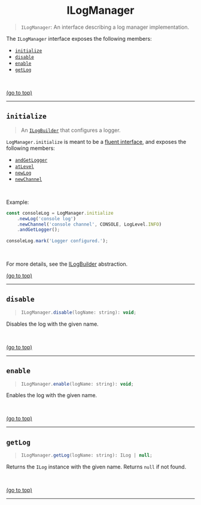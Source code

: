 # <h1 id="top" align="center">ILogManager</h1> #

> `ILogManager`: An interface describing a log manager implementation.

The `ILogManager` interface exposes the following members:

- [`initialize`](#initialize)
- [`disable`](#disable)
- [`enable`](#enable)
- [`getLog`](#getLog)

<br>

<a href="#top">(go to top)</a>

----

## `initialize` ##

> An [`ILogBuilder`](iLogBuilder) that configures a logger.

`LogManager.initialize` is meant to be a [fluent interface][fluent-interface], and exposes the following members:

- [`andGetLogger`](iLogBuilder#andgetlogger)
- [`atLevel`](iLogBuilder#atlevel)
- [`newLog`](iLogBuilder#newlog)
- [`newChannel`](iLogBuilder#newchannel)

<br>

Example:

```javascript
const consoleLog = LogManager.initialize
    .newLog('console log')
    .newChannel('console channel', CONSOLE, LogLevel.INFO)
    .andGetLogger();
    
consoleLog.mark('Logger configured.');
```

<br>

For more details, see the [ILogBuilder](ilogbuilder) abstraction.

<a href="#top">(go to top)</a>

----

## `disable` ##

> ```javascript
> ILogManager.disable(logName: string): void;
> ```

Disables the log with the given name.

<br>

<a href="#top">(go to top)</a>

----

## `enable` ##

> ```javascript
> ILogManager.enable(logName: string): void;
> ```

Enables the log with the given name.

<br>

<a href="#top">(go to top)</a>

----

## `getLog` ##

> ```javascript
> ILogManager.getLog(logName: string): ILog | null;
> ```

Returns the `ILog` instance with the given name.
Returns `null` if not found.

<br>

<a href="#top">(go to top)</a>

----

[fluent-interface]: https://martinfowler.com/bliki/FluentInterface.html

[iLogBuilder]: iLogBuilder.md
